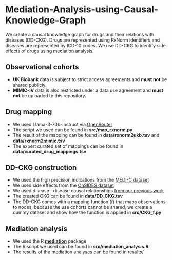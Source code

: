 # Mediation-Analysis-using-Causal-Knowledge-Graph
We create a causal knowledge graph for drugs and their relations with diseases (DD-CKG). 
Drugs are represented using RxNorm identifiers and diseases are represented by ICD-10 codes.
We use DD-CKG to identify side effects of drugs using mediation analysis.

## Observational cohorts
- **UK Biobank** data is subject to strict access agreements and **must not** be shared publicly.
- **MIMIC-IV** data is also restricted under a data use agreement and **must not** be uploaded to this repository.

## Drug mapping
- We used Llama-3-70b-Instruct via [OpenRouter](https://openrouter.ai/meta-llama/llama-3-70b-instruct)
- The script we used can be found in **src/map_rxnorm.py**
- The result of the mapping can be found in **data/rxnorm2ukb.tsv** and **data/rxnorm2mimic.tsv**
- The expert curated set of mappings can be found in **data/curated_drug_mappings.tsv**

## DD-CKG construction
- We used the high precision indications from the [MEDI-C dataset](https://www.vumc.org/wei-lab/medi)
- We used side effects from the [OnSIDES dataset](https://github.com/tatonetti-lab/onsides/releases)
- We used disease--disease causal relationships [from our previous work](https://github.com/bio-ontology-research-group/Causal-relations-between-diseases)
- The created CKG can be found in **data/DD_CKG.tsv**
- The DD-CKG comes with a mapping function (f) that maps observations to nodes, because the use cohorts cannot be shared, we create a dummy dataset and show how the function is applied in **src/CKG_f.py**
## Mediation analysis
- We used the R [**mediation**](https://cran.r-project.org/web/packages/mediation/index.html) package
- The R script we used can be found in **src/mediation_analysis.R**
- The results of the mediation analyses can be found in results/

